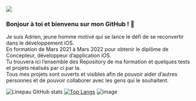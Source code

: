 <img src="https://i.imgur.com/L0egmPp.png">

### Bonjour à toi et bienvenu sur mon GitHub ! 🙌

<p>
  Je suis Adrien, jeune homme motivé qui se lance le défi de se reconvertir dans le développement iOS.</br>  
  En formation de Mars 2021 à Mars 2022 pour obtenir le diplôme de Concepteur, développeur d’application iOS.</br>  
  Tu trouvera ici l’ensemble des Repository de ma formation et quelques tests et projets réalisés par ci par la.</br> 
  Tous mes projets sont ouverts et visibles afin de pouvoir aider d’autres personnes et de pouvoir collaborer avec les gens qui le souhaitent.
</p>  

![Linepau GitHub stats](https://github-readme-stats.vercel.app/api?username=Adri3n89&show_icons=true&theme=radical)
[![Top Langs](https://github-readme-stats.vercel.app/api/top-langs/?username=Adri3n89&layout=compact&theme=radical)](https://github.com/Adri3n89/github-readme-stats)
![image](https://user-images.githubusercontent.com/79156043/144751126-2fdb7fad-e43e-4d50-a82b-092ab5745d0b.png)


<!---
Adri3n89/Adri3n89 is a ✨ special ✨ repository because its `README.md` (this file) appears on your GitHub profile.
You can click the Preview link to take a look at your changes.
--->
